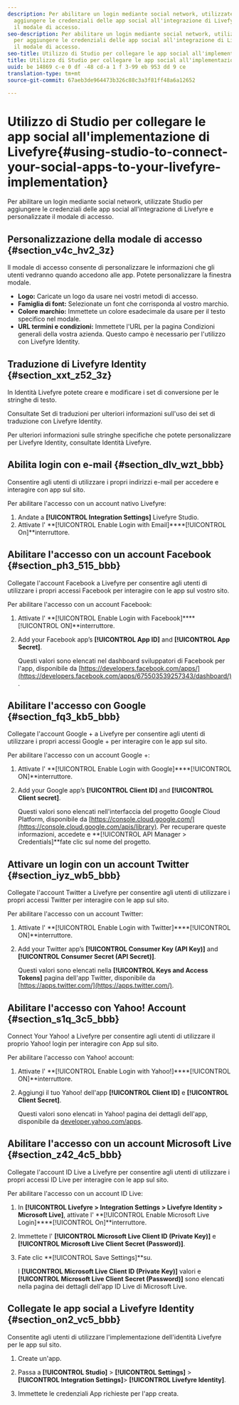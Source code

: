 ```yaml
---
description: Per abilitare un login mediante social network, utilizzate Studio per
  aggiungere le credenziali delle app social all'integrazione di Livefyre e personalizzate
  il modale di accesso.
seo-description: Per abilitare un login mediante social network, utilizzate Studio
  per aggiungere le credenziali delle app social all'integrazione di Livefyre e personalizzate
  il modale di accesso.
seo-title: Utilizzo di Studio per collegare le app social all'implementazione di Livefyre
title: Utilizzo di Studio per collegare le app social all'implementazione di Livefyre
uuid: be 14869 c-e 0 df -48 cd-a 1 f 3-99 eb 953 dd 9 ce
translation-type: tm+mt
source-git-commit: 67aeb3de964473b326c88c3a3f81ff48a6a12652

---
```



# Utilizzo di Studio per collegare le app social all'implementazione di Livefyre{#using-studio-to-connect-your-social-apps-to-your-livefyre-implementation}

Per abilitare un login mediante social network, utilizzate Studio per aggiungere le credenziali delle app social all'integrazione di Livefyre e personalizzate il modale di accesso.

## Personalizzazione della modale di accesso {#section_v4c_hv2_3z}

Il modale di accesso consente di personalizzare le informazioni che gli utenti vedranno quando accedono alle app. Potete personalizzare la finestra modale.

* **Logo:** Caricate un logo da usare nei vostri metodi di accesso.
* **Famiglia di font:** Selezionate un font che corrisponda al vostro marchio.
* **Colore marchio:** Immettete un colore esadecimale da usare per il testo specifico nel modale.
* **URL termini e condizioni:** Immettete l'URL per la pagina Condizioni generali della vostra azienda. Questo campo è necessario per l'utilizzo con Livefyre Identity.

## Traduzione di Livefyre Identity {#section_xxt_z52_3z}

In Identità Livefyre potete creare e modificare i set di conversione per le stringhe di testo.

Consultate Set di traduzioni per ulteriori informazioni sull'uso dei set di traduzione con Livefyre Identity.

Per ulteriori informazioni sulle stringhe specifiche che potete personalizzare per Livefyre Identity, consultate Identità Livefyre.

## Abilita login con e-mail {#section_dlv_wzt_bbb}

Consentire agli utenti di utilizzare i propri indirizzi e-mail per accedere e interagire con app sul sito.

Per abilitare l'accesso con un account nativo Livefyre:

1. Andate a **[!UICONTROL Integration Settings]** Livefyre Studio.
1. Attivate l' **[!UICONTROL Enable Login with Email]****[!UICONTROL On]**interruttore.

## Abilitare l'accesso con un account Facebook {#section_ph3_515_bbb}

Collegate l'account Facebook a Livefyre per consentire agli utenti di utilizzare i propri accessi Facebook per interagire con le app sul vostro sito.

Per abilitare l'accesso con un account Facebook:

1. Attivate l' **[!UICONTROL Enable Login with Facebook]****[!UICONTROL ON]**interruttore.

1. Add your Facebook app’s **[!UICONTROL App ID]** and **[!UICONTROL App Secret]**.

   Questi valori sono elencati nel dashboard sviluppatori di Facebook per l'app, disponibile da [https://developers.facebook.com/apps/](https://developers.facebook.com/apps/675503539257343/dashboard/).

## Abilitare l'accesso con Google {#section_fq3_kb5_bbb}

Collegate l'account Google + a Livefyre per consentire agli utenti di utilizzare i propri accessi Google + per interagire con le app sul sito.

Per abilitare l'accesso con un account Google +:

1. Attivate l' **[!UICONTROL Enable Login with Google]****[!UICONTROL ON]**interruttore.

1. Add your Google app’s **[!UICONTROL Client ID]** and **[!UICONTROL Client secret]**.

   Questi valori sono elencati nell'interfaccia del progetto Google Cloud Platform, disponibile da [https://console.cloud.google.com/](https://console.cloud.google.com/apis/library). Per recuperare queste informazioni, accedete e **[!UICONTROL API Manager > Credentials]**fate clic sul nome del progetto.

## Attivare un login con un account Twitter {#section_iyz_wb5_bbb}

Collegate l'account Twitter a Livefyre per consentire agli utenti di utilizzare i propri accessi Twitter per interagire con le app sul sito.

Per abilitare l'accesso con un account Twitter:

1. Attivate l' **[!UICONTROL Enable Login with Twitter]****[!UICONTROL ON]**interruttore.

1. Add your Twitter app’s **[!UICONTROL Consumer Key (API Key)]** and **[!UICONTROL Consumer Secret (API Secret)]**.

   Questi valori sono elencati nella **[!UICONTROL Keys and Access Tokens]** pagina dell'app Twitter, disponibile da [https://apps.twitter.com/](https://apps.twitter.com/).

## Abilitare l'accesso con Yahoo! Account {#section_s1q_3c5_bbb}

Connect Your Yahoo! a Livefyre per consentire agli utenti di utilizzare il proprio Yahoo! login per interagire con App sul sito.

Per abilitare l'accesso con Yahoo! account:

1. Attivate l' **[!UICONTROL Enable Login with Yahoo!]****[!UICONTROL ON]**interruttore.

1. Aggiungi il tuo Yahoo! dell'app **[!UICONTROL Client ID]** e **[!UICONTROL Client Secret]**.

   Questi valori sono elencati in Yahoo! pagina dei dettagli dell'app, disponibile da [developer.yahoo.com/apps](https://developer.yahoo.com/apps).

## Abilitare l'accesso con un account Microsoft Live {#section_z42_4c5_bbb}

Collegate l'account ID Live a Livefyre per consentire agli utenti di utilizzare i propri accessi ID Live per interagire con le app sul sito.

Per abilitare l'accesso con un account ID Live:

1. In **[!UICONTROL Livefyre > Integration Settings > Livefyre Identity > Microsoft Live]**, attivate l' **[!UICONTROL Enable Microsoft Live Login]****[!UICONTROL On]**interruttore.

1. Immettete l' **[!UICONTROL Microsoft Live Client ID (Private Key)]** e **[!UICONTROL Microsoft Live Client Secret (Password)]**.

1. Fate clic **[!UICONTROL Save Settings]**su.

   I **[!UICONTROL Microsoft Live Client ID (Private Key)]** valori e **[!UICONTROL Microsoft Live Client Secret (Password)]** sono elencati nella pagina dei dettagli dell'app ID Live di Microsoft Live.

## Collegate le app social a Livefyre Identity {#section_on2_vc5_bbb}

Consentite agli utenti di utilizzare l'implementazione dell'identità Livefyre per le app sul sito.

1. Create un'app.
1. Passa a **[!UICONTROL Studio]** > **[!UICONTROL Settings]** > **[!UICONTROL Integration Settings]**> **[!UICONTROL Livefyre Identity]**.

1. Immettete le credenziali App richieste per l'app creata.